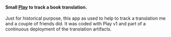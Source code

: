 #### Small [Play](http://www.playframework.org/) to track a book translation.

Just for historical purpose, this app as used to help to track a translation me
and a couple of friends did. It was coded with Play v1 and part of a continuous
deployment of the translation artifacts.
